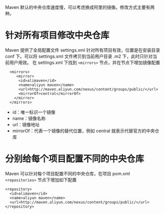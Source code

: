 Maven 默认的中央仓库速度慢，可以考虑换成阿里的镜像。修改方式主要有两种。

# 针对所有项目修改中央仓库

Maven 提供了全局配置文件 settings.xml 针对所有项目有效，位置是在安装目录 conf 下。可以将 settings.xml 文件拷贝到当前用户目录 .m2 下，此时只针对当前用户用效。 在 settings.xml 下找到 `<mirrors>` 节点，并在节点下增加镜像配置

```
  <mirrors>
     <mirror>
      <id>alimaven</id>
      <name>aliyun maven</name>
      <url>http://maven.aliyun.com/nexus/content/groups/public/</url>
      <mirrorOf>central</mirrorOf>
    </mirror>
  </mirrors>
```

- id：唯一标识一个镜像
- name：镜像名称
- url：镜像地址
- mirrorOf：代表一个镜像的替代位置，例如 central 就表示代替官方的中央仓库

# 分别给每个项目配置不同的中央仓库

Maven 可以针对每个项目配置不同的中央仓库，在项目 pom.xml `<repositories>` 节点下增加如下配置

```
<repository>
  <id>alimaven</id>
  <name>aliyun maven</name>
  <url>http://maven.aliyun.com/nexus/content/groups/public/</url>
</repository>
```
